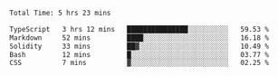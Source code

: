 <!--START_SECTION:waka-->

```txt
Total Time: 5 hrs 23 mins

TypeScript   3 hrs 12 mins   ███████████████░░░░░░░░░░   59.53 %
Markdown     52 mins         ████░░░░░░░░░░░░░░░░░░░░░   16.18 %
Solidity     33 mins         ██▓░░░░░░░░░░░░░░░░░░░░░░   10.49 %
Bash         12 mins         █░░░░░░░░░░░░░░░░░░░░░░░░   03.77 %
CSS          7 mins          ▓░░░░░░░░░░░░░░░░░░░░░░░░   02.25 %
```

<!--END_SECTION:waka-->
